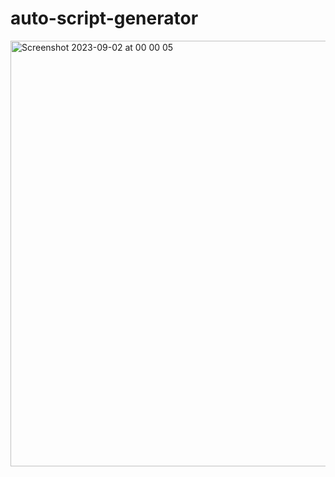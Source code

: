 # auto-script-generator

<img width="681" alt="Screenshot 2023-09-02 at 00 00 05" src="https://github.com/yavuzgulesen/auto-script-generator/assets/60137527/7b92a4b1-db5c-4678-9107-4dfb65a32747">
